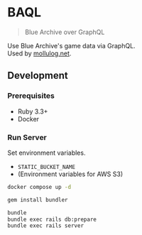 # BAQL

> Blue Archive over GraphQL

Use Blue Archive's game data via GraphQL.  
Used by [mollulog.net](https://mollulog.net).

## Development

### Prerequisites

- Ruby 3.3+
- Docker

### Run Server

Set environment variables.

- `STATIC_BUCKET_NAME`
- (Environment variables for AWS S3)

```bash
docker compose up -d

gem install bundler

bundle
bundle exec rails db:prepare
bundle exec rails server
```
